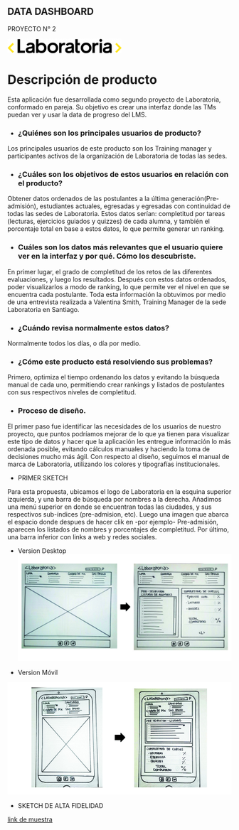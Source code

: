## DATA DASHBOARD
  PROYECTO N° 2
   
![alt text](https://raw.githubusercontent.com/CamiRamirez/scl-2018-05-bc-core-am-datadashboard/master/img/1527645394-27418802-257x33-Laboratoria-Logo-RGB%20(1).png)


# Descripción de producto
 
Esta aplicación fue desarrollada como segundo proyecto de Laboratoria, conformado en pareja.
Su objetivo es crear una interfaz donde las TMs puedan ver y usar la data de progreso del LMS. 
 

+ ###	¿Quiénes son los principales usuarios de producto?

Los principales usuarios de este producto son los Training manager y participantes activos de la organización de Laboratoria de todas las sedes.
 
+ ### ¿Cuáles son los objetivos de estos usuarios en relación con el producto?
 
Obtener datos ordenados de las postulantes a la última generación(Pre-admisión), estudiantes actuales, egresadas y egresadas con continuidad de todas las sedes de Laboratoria. Estos datos serían: completitud por tareas (lecturas, ejercicios guiados y quizzes) de cada alumna, y también el porcentaje total en base a estos datos, lo que permite generar un ranking.

+ ### Cuáles son los datos más relevantes que el usuario quiere ver en la interfaz y por qué. Cómo los descubriste.

En primer lugar, el grado de completitud de los retos de las diferentes evaluaciones, y luego los resultados. Después con estos datos ordenados, poder visualizarlos a modo de ranking, lo que permite ver el nivel en que se encuentra cada postulante. Toda esta información la obtuvimos por medio de una entrevista realizada a Valentina Smith, Training Manager de la sede Laboratoria en Santiago.

+ ###	¿Cuándo revisa normalmente estos datos?

Normalmente todos los días, o día por medio.

+ ### ¿Cómo este producto está resolviendo sus problemas?

Primero, optimiza el tiempo ordenando los datos y evitando la búsqueda manual de cada uno, permitiendo crear rankings y listados de postulantes con sus respectivos niveles de completitud.

+ ### Proceso de diseño.

El primer paso fue identificar las necesidades de los usuarios de nuestro proyecto, que puntos podríamos mejorar de lo que ya tienen para visualizar este tipo de datos y hacer que la aplicación les entregue información lo más ordenada posible, evitando cálculos manuales y haciendo la toma de decisiones mucho más ágil.
Con respecto al diseño, seguimos el manual de marca de Laboratoria, utilizando los colores y tipografías institucionales. 

+ PRIMER SKETCH

Para esta propuesta, ubicamos el logo de Laboratoria en la esquina superior izquierda, y una barra de búsqueda por nombres a la derecha.
Añadimos una menú superior en donde se encuentran todas las ciudades, y sus respectivos sub-índices (pre-admision, etc).
Luego una imagen que abarca el espacio donde despues de hacer clik en -por ejemplo- Pre-admisión, aparecen los listados de nombres y porcentajes de completitud. Por último, una barra inferior con links a web y redes sociales.

* Version Desktop 
![alt text](https://raw.githubusercontent.com/CamiRamirez/scl-2018-05-bc-core-am-datadashboard/master/img/version-desktop.jpg)

* Version Móvil

![alt text](https://raw.githubusercontent.com/CamiRamirez/scl-2018-05-bc-core-am-datadashboard/master/img/version-mobile.jpg)


+ SKETCH DE ALTA FIDELIDAD





[link de muestra](https://github.com) 